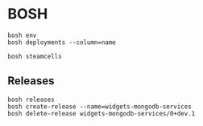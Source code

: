 # BOSH

```
bosh env
bosh deployments --column=name

bosh steamcells
```

## Releases

```
bosh releases
bosh create-release --name=widgets-mongodb-services
bosh delete-release widgets-mongodb-services/0+dev.1
```


